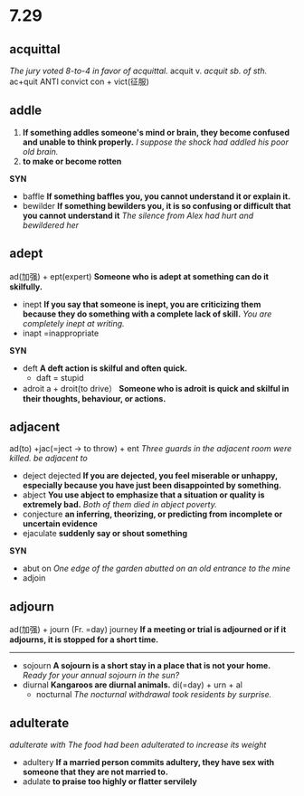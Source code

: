 # 7.29

## acquittal
_The jury voted 8-to-4 in favor of acquittal._
acquit v.  _acquit sb. of sth._
ac+quit
ANTI convict  con + vict(征服)

## addle
1. **If something addles someone's mind or brain, they become confused and unable to think properly.**
_I suppose the shock had addled his poor old brain._
2. **to make or become rotten**

**SYN**

* baffle **If something baffles you, you cannot understand it or explain it.**
* bewilder **If something bewilders you, it is so confusing or difficult that you cannot understand it**
_The silence from Alex had hurt and bewildered her_

## adept
ad(加强) + ept(expert)
**Someone who is adept at something can do it skilfully.**

* inept **If you say that someone is inept, you are criticizing them because they do something with a complete lack of skill.**
_You are completely inept at writing._
* inapt =inappropriate

**SYN**
* deft **A deft action is skilful and often quick.**
  * daft = stupid
* adroit a + droit(to drive）
**Someone who is adroit is quick and skilful in their thoughts, behaviour, or actions.**

## adjacent
ad(to) +jac(=ject -> to throw) + ent
_Three guards in the adjacent room were killed._
_be adjacent to_

* deject dejected **If you are dejected, you feel miserable or unhappy, especially because you have just been disappointed by something.**
* abject **You use abject to emphasize that a situation or quality is extremely bad.**
_Both of them died in abject poverty._
* conjecture **an inferring, theorizing, or predicting from incomplete or uncertain evidence**
* ejaculate **suddenly say or shout something**

**SYN**
* abut on 
_One edge of the garden abutted on an old entrance to the mine_
* adjoin

## adjourn
ad(加强) + journ (Fr. =day) journey
**If a meeting or trial is adjourned or if it 
adjourns, it is stopped for a short time.**

---

* sojourn **A sojourn is a short stay in a place that is not your home.**
_Ready for your annual sojourn in the sun?_
* diurnal **Kangaroos are diurnal animals.**
di(=day) + urn + al
  * nocturnal
_The nocturnal withdrawal took residents by surprise._

## adulterate
_adulterate with_
_The food had been adulterated to increase its weight_

* adultery **If a married person commits adultery, they have sex with someone that they are not married to.**
* adulate **to praise too highly or flatter servilely**

